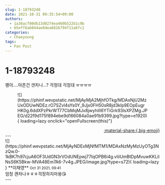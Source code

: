 ```yaml
---
slug: 1-18793248
date: 2021-10-31 09:35:54+09:00
authors:
  - 1a36acf00db13d0274ea460b522b1c9b
  - 65eff6ab044ae8dea6816794f11a6fc1
categories:
  - Chaeyoung
tags:
  - Fan Post
---
```


# 1-18793248

<div class="post-container" markdown="1">
<div class="content-container md-sidebar__scrollwrap" markdown="1">

꽹아....아픈건 갠차나...? 걱정대 걱정대 ㅠㅠㅠㅠ
<figure markdown="1">
![](https://phinf.wevpstatic.net/MjAyMjA2MjhfOTkg/MDAxNjU2MzUxODUwNDEz.rO7SZvl4sYs0Y_9Jjx0FH50sR8jd3kIp9EOpEugrHK0g.6ddXPzPkrWT77CbMqMJx8jwyhiII6YTiGrk93lsXPZMg.JPEG/d22f9d175f894ebe9d166084a0ae91b9399.jpg?type=e1920){ loading=lazy onclick="openFullscreen(this)"}
</figure>


</div>
</div>

<div style="text-align: right;" markdown="1">
<a href="https://weverse.io/fromis9/fanpost/1-18793248" style="text-align: right;">:material-share:{.big-emoji}</a>
</div>
---

<div class="comments-container md-sidebar__scrollwrap" markdown="1">
<div class="comment" markdown="1">
<div class='id-container' markdown="1">
![](https://phinf.wevpstatic.net/MjAyNDExMjNfMTM1/MDAxNzMyMzUyOTg3NzQw.0-1kBK7h97cjuA6OF3UdGN3rVOdUNEpwj77IqOPB6i4g.vliiUmBtDpMvuwKKLiINsS6K5Bkw-MVA48Em7A6-7v4g.JPEG/image.jpg?type=s72){ loading=lazy }
**<span class="artist">이채영</span>** <small>Oct 31 2021, 09:41</small><br>
</div>
<div class='comment-body' markdown="1">
엄청 괜차나ㅎㅎㅎ걱정하지마용😘
</div>
</div>
</div>
---

